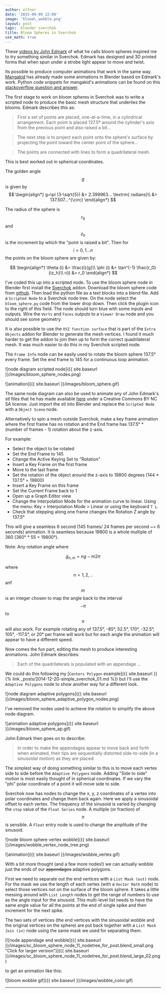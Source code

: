 ```yaml
---
author: elfnor
date: '2015-09-09 22:00'
image: 'bloom\_wobble.png'
layout: post
tags:  blender sverchok
title: Bloom Spheres in Sverchok
use_math: true
---
```


These [videos by John Edmark](http://www.instructables.com/id/Blooming-Zoetrope-Sculptures/) of what he calls bloom spheres inspired me to try something similar in Sverchok. Edmark has designed and 3D printed forms that when spun under a strobe light appear to move and twist.

Its possible to produce computer animations that work in the same way. [Mangakid](https://www.youtube.com/channel/UClifVGXznefMacC29olhX7g) has already made some animations in Blender based on Edmark\'s work. Python code snippets for mangakid\'s animations can be found on this [stackoverflow question and answer](http://blender.stackexchange.com/questions/1371/organic-yet-accurate-modeling-with-the-golden-spiral/26800#26800).

The first stage to work on bloom spheres in Sverchok was to write a scripted node to produce the basic mesh structure that underlies the blooms. Edmark describes this as:

> First a set of points are placed, one-at-a-time, in a cylindrical arrangement. Each point is placed 137.5º around the cylinder\'s axis from the previous point and also raised a bit\...

> The next step is to project each point onto the sphere\'s surface by projecting the point toward the center point of the sphere\...

> The points are connected with lines to form a quadrilateral mesh.

This is best worked out in spherical coordinates.

The golden angle $$g$$ is given by
$$
\begin{align*}
g=\pi (3-\sqrt{5}) &= 2.399963... \textrm{ radians}\\ 
 &= 137.507...^{\circ}
\end{align*}
$$

The radius of the sphere is $$r_0$$ and $$z_h$$ is the increment by which the \"point is raised a bit\". Then for $$i = 0, 1 ... n$$ the points on the bloom sphere are given by:

$$
\begin{align*}
\theta (i) &= \frac{i}{g}\\
\phi (i) &= \tan^{-1} \frac{r_0}{iz_h}\\
r(i) &= r_0
\end{align*}
$$

I\'ve coded this up into a scripted node. To use the bloom sphere node in Blender first install the [Sverchok](http://nikitron.cc.ua/sverchok_en.html) addon. Download the bloom sphere code from [github](https://github.com/elfnor/bloom_sphere). Then load the python file as a text blocks into a blend file. Add a `Scripted Node` to a Sverchok node tree. On the node select the `bloom_sphere.py` code from the lower drop down. Then click the plugin icon to the right of this field. The node should turn blue with some inputs and outputs. Wire the `Verts` and `Faces` outputs to a `Viewer Draw` node and you should see some geometry.

It is also possible to use the `XYZ function surface` that is part of the `Extra Objects` addon for Blender to generate the mesh vertices. I found it much harder to get the addon to join then up to form the correct quadrilateral mesh. It was much easier to do this in my Sverchok scripted node.

The `Frame Info` node can be easily used to rotate the bloom sphere 137.5° every frame. Set the end frame to 145 for a continuous loop animation.

![node diagram scripted node]({{ site.baseurl }}/images/bloom_sphere_nodes.png)

![animation]({{ site.baseurl }}/images/bloom_sphere.gif)

The same node diagram can also be used to animate any of John Edmark\'s stl files that he has made available [here](https://www.dropbox.com/sh/nsinei7jlu0z3wk/AADsN9wI7IOIF6VOnREx-Tt6a?dl=0) under a Creative Commons BY NC SA license. Just import the stl into Blender and replace the `Scripted Node` with a `Object Scene` node.

Alternatively to spin a mesh outside Sverchok, make a key frame animation where the first frame has no rotation and the End frame has 137.5° \* (number of frames - 1) rotation about the z-axis.

For example:

-   Select the object to be rotated
-   Set the End Frame to 145
-   Change the Active Keying Set to \"Rotation\"
-   Insert a Key Frame on the first frame
-   Move to the last frame
-   Set the rotation of the object around the z-axis to 19800 degrees (144 \* 137.5° = 19800)
-   Insert a Key Frame on this frame
-   Set the Current Frame back to 1
-   Open up a Graph Editor view
-   Change the Interpolation Mode for the animation curve to linear. Using the menu: Key \> Interpolation Mode \> Linear or using the keyboard `T L`.
-   Check that stepping along one frame changes the Rotation Z angle by 137.5°

This will give a seamless 6 second (145 frames/ 24 frames per second \~= 6 seconds) animation. It is seamless because 19800 is a whole multiple of 360 (360° \* 55 = 19800°).

Note: Any rotation angle where

$$
g_{n,m} = ng - m2\pi
$$

where $$n= 1,2,..$$ anf $$m$$ is an integer chosen to map the angle back to the interval $$-\pi$$ to $$\pi$$ will also work. For example rotating any of 137.5°, -85°, 52.5°, 170°, -32.5°, 105°, -117.5°, or 20° per frame will work but for each angle the animation will appear to have a different speed.

Now comes the fun part, editing the mesh to produce interesting animations. John Edmark describes:

> Each of the quadrilaterals is populated with an appendage \...

We could do this following my [`Centers Polygon` example]({{ site.baseurl }}{% link _posts/2014-12-20-simple_sverchok_01.md %}) but I\'ll use the `Adaptive Polygons` node to show another way for a different look.

![node diagram adaptive polygons]({{ site.baseurl }}/images/bloom_sphere_adaptive_polygon_nodes.png)

I\'ve removed the nodes used to achieve the rotation to simplify the above node diagram.

![animation adaptive polygons]({{ site.baseurl }}/images/bloom_sphere_ap.gif)

John Edmark then goes on to describe:

> In order to make the appendages appear to move back and forth when animated, their tips are sequentially distorted side-to-side (in a sinusoidal motion) as they are placed.

The simplest way of doing something similar to this is to move each vertex side to side before the `Adaptive Polygons` node. Adding \"Side to side\" motion is most easily thought of in spherical coordinates. If we vary the \"phi\" polar coordinate of a point it will move side to side.

Sverchok now has nodes to change the x, y, z coordinates of a vertex into polar coordinates and change them back again. Here we apply a sinusoidal offset to each vertex. The frequency of the sinusoid is varied by changing the `stop` value of the `Float Series` node. A multiple (or fraction) of $$\pi$$ is sensible. A `Float` entry node is used to change the amplitude of the sinusoid.

![node bloom sphere vertex wobble]({{ site.baseurl }}/images/wobble_vertex_node_tree.png)

![animation]({{ site.baseurl }}/images/wobble_vertex.gif)

With a bit more thought (and a few more nodes!) we can actually wobble just the ends of our <s>appendages</s> adaptive polygons.

First we need to separate out the end vertices with a `List Mask (out)` node. For the mask we use the length of each vertex (with a `Vector Math` node) to select those vertices not on the surface of the bloom sphere. It takes a little messing around with `List Length` nodes to get the range of numbers to use as the angle input for the sinusoid. This multi-level list needs to have the same angle value for all the points at the end of single spike and then increment for the next spike.

The two sets of vertices (the end vertices with the sinusoidal wobble and the original vertices on the sphere) are put back together with a `List Mask Join (in)` node using the same mask we used for separating them.

[![node appendage end wobble]({{ site.baseurl }}/images/sc_bloom_sphere_node_11_nodetree_for_post.blend_small.png "Click for larger version")]({{ site.baseurl }}/images/sc_bloom_sphere_node_11_nodetree_for_post.blend_large_02.png)

to get an animation like this:

![bloom wobble gif]({{ site.baseurl }}/images/wobble_color.gif)

------------------------------------------------------------------------
